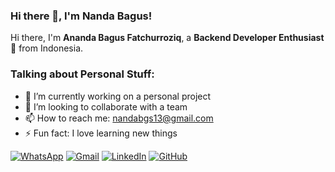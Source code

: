 ### Hi there 👋, I'm Nanda Bagus!

Hi there, I'm **Ananda Bagus Fatchurroziq**, a **Backend Developer Enthusiast** 🚀 from Indonesia.

### Talking about Personal Stuff:
- 🔭 I’m currently working on a personal project
- 👯 I’m looking to collaborate with a team
- 📫 How to reach me: [nandabgs13@gmail.com](mailto:nandabgs13@gmail.com)
- ⚡ Fun fact: I love learning new things


[![WhatsApp](https://img.shields.io/badge/WhatsApp-25D366?style=for-the-badge&logo=whatsapp&logoColor=white)](https://wa.me/6282228507585)
[![Gmail](https://img.shields.io/badge/Gmail-EA4335?style=for-the-badge&logo=gmail&logoColor=white)](mailto:nandabgs13@gmail.com?subject=github_message)
[![LinkedIn](https://img.shields.io/badge/LinkedIn-0A66C2?style=for-the-badge&logo=linkedin&logoColor=white)](https://www.linkedin.com/in/Nandbgus)
[![GitHub](https://img.shields.io/badge/GitHub-181717?style=for-the-badge&logo=github&logoColor=white)](https://github.com/Nandbgus?tab=follow)
